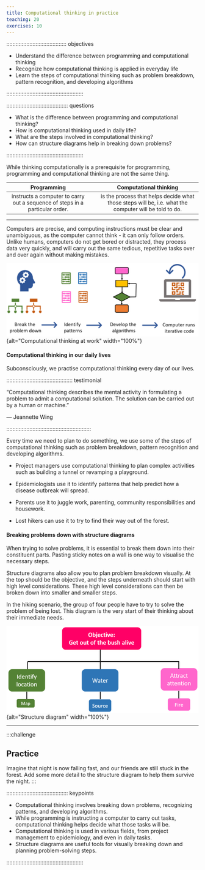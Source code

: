 ```yaml
---
title: Computational thinking in practice
teaching: 20
exercises: 10
---
```


::::::::::::::::::::::::::::::::::::::: objectives

- Understand the difference between programming and computational thinking
- Recognize how computational thinking is applied in everyday life
- Learn the steps of computational thinking such as problem breakdown, pattern recognition, and developing algorithms

::::::::::::::::::::::::::::::::::::::::::::::::::

:::::::::::::::::::::::::::::::::::::::: questions

- What is the difference between programming and computational thinking?
- How is computational thinking used in daily life?
- What are the steps involved in computational thinking?
- How can structure diagrams help in breaking down problems?

::::::::::::::::::::::::::::::::::::::::::::::::::


While thinking computationally is a prerequisite for programming, programming and computational thinking are not the same thing.

| **Programming** | &nbsp; |  **Computational thinking** |
| :---: | :---: | :---: | 
| instructs a computer to carry out a sequence of steps in a particular order. | &nbsp; | is the process that helps decide what those steps will be, i.e.  what the computer will be told to do. |      

------

Computers are precise, and computing instructions must be clear and unambiguous, as the computer cannot think - it can only follow orders. Unlike humans, computers do not get bored or distracted, they process data very quickly, and will carry out the same tedious, repetitive tasks over and over again without making mistakes.

![The computational thinking process in action](fig/proc-diagram.png){alt="Computational thinking at work" width="100%"}

#### Computational thinking in our daily lives

Subconsciously, we practise computational thinking every day of our lives. 

::::::::::::::::::::::::::::::::::::::::::: testimonial

“Computational thinking describes the mental activity in formulating a problem to admit a computational solution. The solution can be carried out by a human or machine.”

— Jeannette Wing

:::::::::::::::::::::::::::::::::::::::::::::::::::::::

Every time we need to plan to do something, we use some of the steps of computational thinking such as problem breakdown, pattern recognition and developing algorithms. 

- Project managers use computational thinking to plan complex activities such as building a tunnel or revamping a playground. 

- Epidemiologists use it to identify patterns that help predict how a disease outbreak will spread. 

- Parents use it to juggle work, parenting, community responsibilities and housework.

- Lost hikers can use it to try to find their way out of the forest.

#### Breaking problems down with structure diagrams

When trying to solve problems, it is essential to break them down into their constituent parts. Pasting sticky notes on a wall is one way to visualise the necessary steps. 

Structure diagrams also allow you to plan problem breakdown visually. At the top should be the objective, and the steps underneath should start with high level considerations. These high level considerations can then be broken down into smaller and smaller steps.

In the hiking scenario, the group of four people have to try to solve the problem of being lost. This diagram is the very start of their thinking about their immediate needs. 

![Basic Structure Diagram](fig/structure.png){alt="Structure diagram" width="100%"}

---------

:::challenge
## Practice

Imagine that night is now falling fast, and our friends are still stuck in the forest. Add some more detail to the structure diagram to help them survive the night.
:::

:::::::::::::::::::::::::::::::::::::::: keypoints

- Computational thinking involves breaking down problems, recognizing patterns, and developing algorithms.
- While programming is instructing a computer to carry out tasks, computational thinking helps decide what those tasks will be.
- Computational thinking is used in various fields, from project management to epidemiology, and even in daily tasks.
- Structure diagrams are useful tools for visually breaking down and planning problem-solving steps.

::::::::::::::::::::::::::::::::::::::::::::::::::

